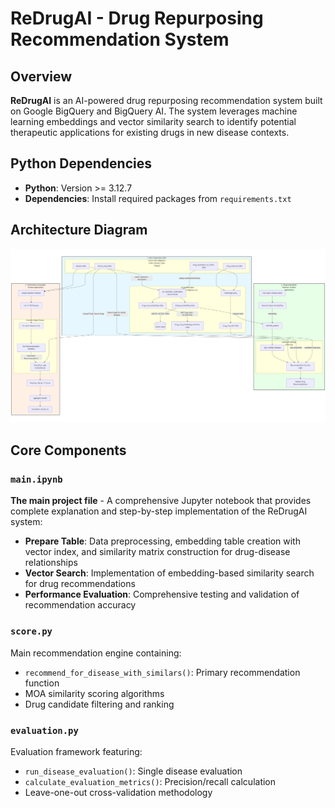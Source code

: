 # ReDrugAI - Drug Repurposing Recommendation System
## Overview

**ReDrugAI** is an AI-powered drug repurposing recommendation system built on Google BigQuery and BigQuery AI. The system leverages machine learning embeddings and vector similarity search to identify potential therapeutic applications for existing drugs in new disease contexts.

## Python Dependencies

- **Python**: Version >= 3.12.7
- **Dependencies**: Install required packages from `requirements.txt`

## Architecture Diagram 
![Architectural Diagram](mermaid-diagram-2025-09-22-105141.png)

## Core Components
### `main.ipynb`
**The main project file** - A comprehensive Jupyter notebook that provides complete explanation and step-by-step implementation of the ReDrugAI system:
- **Prepare Table**: Data preprocessing, embedding table creation with vector index, and similarity matrix construction for drug-disease relationships
- **Vector Search**: Implementation of embedding-based similarity search for drug recommendations
- **Performance Evaluation**: Comprehensive testing and validation of recommendation accuracy

### `score.py`
Main recommendation engine containing:
- `recommend_for_disease_with_similars()`: Primary recommendation function
- MOA similarity scoring algorithms
- Drug candidate filtering and ranking

### `evaluation.py`
Evaluation framework featuring:
- `run_disease_evaluation()`: Single disease evaluation
- `calculate_evaluation_metrics()`: Precision/recall calculation
- Leave-one-out cross-validation methodology


